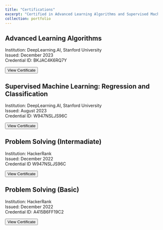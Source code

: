 ```yaml
---
title: "Certifications"
excerpt: "Certified in Advanced Learning Algorithms and Supervised Machine Learning from Stanford University's DeepLearning.AI, along with a Problem Solving (Basic and Intermadiate) Certificate from HackerRank."
collection: portfolio
---
```



Advanced Learning Algorithms
---  
Institution: DeepLearning.AI, Stanford University  
Issued: December 2023  
Credential ID: BKJAC4K6RQ7Y 
 
<button class = "btn" onclick="window.location.href='https://www.coursera.org/account/accomplishments/verify/BKJAC4K6RQ7Y';">View Certificate</button>


Supervised Machine Learning: Regression and Classification 
--- 
Institution: DeepLearning.AI, Stanford University  
Issued: August 2023  
Credential ID: W947NSLJS96C  

<button class = "btn" onclick="window.location.href='https://www.coursera.org/account/accomplishments/verify/W947NSLJS96C';">View Certificate</button>

Problem Solving (Intermadiate)  
---
Institution: HackerRank  
Issued: December 2022  
Credential ID W947NSLJS96C

<button class = "btn" onclick="window.location.href='https://www.hackerrank.com/certificates/e760d5b40e48';">View Certificate</button>

Problem Solving (Basic)  
---
Institution: HackerRank  
Issued: December 2022  
Credential ID: A415B6FF19C2  

<button class = "btn" onclick="window.location.href='https://www.hackerrank.com/certificates/a415b6ff19c2';">View Certificate</button>

